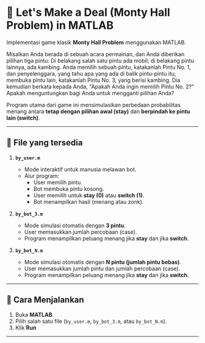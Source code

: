 # 🎲 Let's Make a Deal (Monty Hall Problem) in MATLAB

Implementasi game klasik **Monty Hall Problem** menggunakan MATLAB. 

Misalkan Anda berada di sebuah acara permainan, dan Anda diberikan pilihan tiga pintu: Di belakang salah satu pintu ada mobil; di belakang pintu lainnya, ada kambing. Anda memilih sebuah pintu, katakanlah Pintu No. 1, dan penyelenggara, yang tahu apa yang ada di balik pintu-pintu itu, membuka pintu lain, katakanlah Pintu No. 3, yang berisi kambing. Dia kemudian berkata kepada Anda, "Apakah Anda ingin memilih Pintu No. 2?" Apakah menguntungkan bagi Anda untuk mengganti pilihan Anda?

Program utama dari game ini mensimulasikan perbedaan probabilitas menang antara **tetap dengan pilihan awal (stay)** dan **berpindah ke pintu lain (switch)**.

---

## 📂 File yang tersedia
1. **`by_user.m`**  
   - Mode interaktif untuk manusia melawan bot.  
   - Alur program:  
     - User memilih pintu.  
     - Bot membuka pintu kosong.  
     - User memilih untuk **stay (0)** atau **switch (1)**.  
     - Bot menampilkan hasil (menang atau zonk).

2. **`by_bot_3.m`**  
   - Mode simulasi otomatis dengan **3 pintu**.  
   - User memasukkan jumlah percobaan (case).  
   - Program menampilkan peluang menang jika **stay** dan jika **switch**.

3. **`by_bot_N.m`**  
   - Mode simulasi otomatis dengan **N pintu (jumlah pintu bebas)**.  
   - User memasukkan jumlah pintu dan jumlah percobaan (case).  
   - Program menampilkan peluang menang jika **stay** dan jika **switch**.

---

## 🚀 Cara Menjalankan
1. Buka **MATLAB**.
2. Pilih salah satu file (`by_user.m`, `by_bot_3.m`, atau `by_bot_N.m`).
3. Klik **Run** 

---
